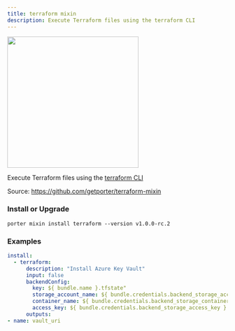 ```yaml
---
title: terraform mixin
description: Execute Terraform files using the terraform CLI
---
```


<img src="/images/mixins/terraform.svg" class="mixin-logo" style="width: 300px" />

Execute Terraform files using the [terraform CLI](https://www.terraform.io/)

Source: https://github.com/getporter/terraform-mixin

### Install or Upgrade
```
porter mixin install terraform --version v1.0.0-rc.2
```

### Examples

```yaml
install:
  - terraform:
      description: "Install Azure Key Vault"
      input: false
      backendConfig:
        key: ${ bundle.name }.tfstate"
        storage_account_name: ${ bundle.credentials.backend_storage_account }
        container_name: ${ bundle.credentials.backend_storage_container }
        access_key: ${ bundle.credentials.backend_storage_access_key }
      outputs:
- name: vault_uri
```
